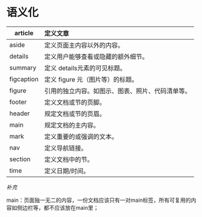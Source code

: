 # 语义化



| article    | 定义文章                                         |
| ---------- | :----------------------------------------------- |
| aside      | 定义页面主内容以外的内容。                       |
| details    | 定义用户能够查看或隐藏的额外细节。               |
| summary    | 定义 details元素的可见标题。                     |
| figcaption | 定义 figure 元（图片等）的标题。                 |
| figure     | 引用的独立内容。如图示、图表、照片、代码清单等。 |
| footer     | 定义文档或节的页脚。                             |
| header     | 规定文档或节的页眉。                             |
| main       | 规定文档的主内容。                               |
| mark       | 定义重要的或强调的文本。                         |
| nav        | 定义导航链接。                                   |
| section    | 定义文档中的节。                                 |
| time       | 定义日期/时间。                                  |



*补充*

main：页面独一无二的内容，一份文档应该只有一对main标签，所有可复用的内容如侧边栏等，都不应该放在main里；

